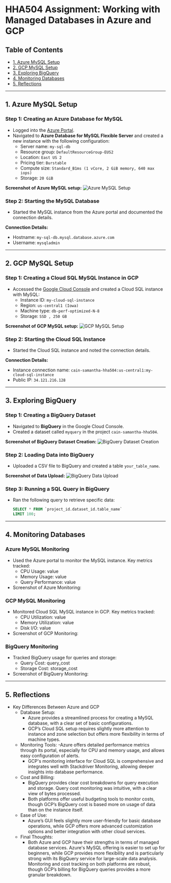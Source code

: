 # HHA504 Assignment: Working with Managed Databases in Azure and GCP

## Table of Contents
- [1. Azure MySQL Setup](#1-azure-mysql-setup)
- [2. GCP MySQL Setup](#2-gcp-mysql-setup)
- [3. Exploring BigQuery](#3-exploring-bigquery)
- [4. Monitoring Databases](#4-monitoring-databases)
- [5. Reflections](#5-reflections)

---

## 1. Azure MySQL Setup

### Step 1: Creating an Azure Database for MySQL
- Logged into the [Azure Portal](https://portal.azure.com).
- Navigated to **Azure Database for MySQL Flexible Server** and created a new instance with the following configuration:
  - Server name: `my-sql-db`
  - Resource group: `DefaultResourceGroup-EUS2`
  - Location: `East US 2`
  - Pricing tier: `Burstable`
  - Compute size: `Standard_B1ms (1 vCore, 2 GiB memory, 640 max iops)`
  - Storage: `20 GiB`

**Screenshot of Azure MySQL setup:**
![Azure MySQL Setup](path_to_screenshot)

### Step 2: Starting the MySQL Database
- Started the MySQL instance from the Azure portal and documented the connection details.

**Connection Details:**
- Hostname: `my-sql-db.mysql.database.azure.com`
- Username: `mysqladmin`

---

## 2. GCP MySQL Setup

### Step 1: Creating a Cloud SQL MySQL Instance in GCP
- Accessed the [Google Cloud Console](https://console.cloud.google.com) and created a Cloud SQL instance with MySQL:
  - Instance ID: `my-cloud-sql-instance`
  - Region: `us-central1 (Iowa)`
  - Machine type: `db-perf-optimized-N-8`
  - Storage: `SSD , 250 GB`

**Screenshot of GCP MySQL setup:**
![GCP MySQL Setup](path_to_screenshot)

### Step 2: Starting the Cloud SQL Instance
- Started the Cloud SQL instance and noted the connection details.

**Connection Details:**
- Instance connection name: `cain-samantha-hha504:us-central1:my-cloud-sql-instance`
- Public IP: `34.121.216.128`

---

## 3. Exploring BigQuery

### Step 1: Creating a BigQuery Dataset
- Navigated to **BigQuery** in the Google Cloud Console.
- Created a dataset called `myquery` in the project `cain-samantha-hha504`.

**Screenshot of BigQuery Dataset Creation:**
![BigQuery Dataset Creation](path_to_screenshot)

### Step 2: Loading Data into BigQuery
- Uploaded a CSV file to BigQuery and created a table `your_table_name`.

**Screenshot of Data Upload:**
![BigQuery Data Upload](path_to_screenshot)

### Step 3: Running a SQL Query in BigQuery
- Ran the following query to retrieve specific data:
  ```sql
  SELECT * FROM `project_id.dataset_id.table_name`
  LIMIT 100;

---

## 4. Monitoring Databases
### Azure MySQL Monitoring
- Used the Azure portal to monitor the MySQL instance. Key metrics tracked:
  - CPU Usage: value
  - Memory Usage: value
  - Query Performance: value
- Screenshot of Azure Monitoring:

### GCP MySQL Monitoring
- Monitored Cloud SQL MySQL instance in GCP. Key metrics tracked:
  - CPU Utilization: value
  - Memory Utilization: value
  - Disk I/O: value
- Screenshot of GCP Monitoring:

### BigQuery Monitoring
- Tracked BigQuery usage for queries and storage:
  - Query Cost: query_cost
  - Storage Cost: storage_cost
- Screenshot of BigQuery Monitoring:

---

## 5. Reflections
- Key Differences Between Azure and GCP
  - Database Setup:
      - Azure provides a streamlined process for creating a MySQL database, with a clear set of basic configurations.
      - GCP’s Cloud SQL setup requires slightly more attention to instance and zone selection but offers more flexibility in terms of machine types.
  - Monitoring Tools:
      -Azure offers detailed performance metrics through its portal, especially for CPU and memory usage, and allows easy configuration of alerts.
      - GCP's monitoring interface for Cloud SQL is comprehensive and integrates well with Stackdriver Monitoring, allowing deeper insights into database performance.
  - Cost and Billing:
      - BigQuery provides clear cost breakdowns for query execution and storage. Query cost monitoring was intuitive, with a clear view of bytes processed.
      - Both platforms offer useful budgeting tools to monitor costs, though GCP’s BigQuery cost is based more on usage of data than on the instance itself.
  - Ease of Use:
      - Azure’s GUI feels slightly more user-friendly for basic database operations, while GCP offers more advanced customization options and better integration with other cloud services.
  - Final Thoughts:
      - Both Azure and GCP have their strengths in terms of managed database services. Azure's MySQL offering is easier to set up for beginners, while GCP provides more flexibility and is particularly strong with its BigQuery service for large-scale data analysis. Monitoring and cost tracking on both platforms are robust, though GCP’s billing for BigQuery queries provides a more granular breakdown.
